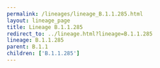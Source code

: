 ```yaml
---
permalink: /lineages/lineage_B.1.1.285.html
layout: lineage_page
title: Lineage B.1.1.285
redirect_to: ../lineage.html?lineage=B.1.1.285
lineage: B.1.1.285
parent: B.1.1
children: ['B.1.1.285']
---
```

